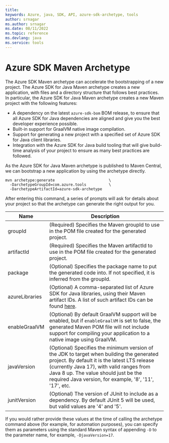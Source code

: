 ```yaml
---
title: 
keywords: Azure, java, SDK, API, azure-sdk-archetype, tools
author: srnagar
ms.author: srnagar
ms.date: 08/11/2022
ms.topic: reference
ms.devlang: java
ms.service: tools
---
```

# Azure SDK Maven Archetype

The Azure SDK Maven archetype can accelerate the bootstrapping of a new project. The Azure SDK for Java Maven archetype 
creates a new application, with files and a directory structure that follows best practices. In particular, the 
Azure SDK for Java Maven archetype creates a new Maven project with the following features:

* A dependency on the latest `azure-sdk-bom` BOM release, to ensure that all Azure SDK for Java dependencies are aligned and give you the best developer experience possible.
* Built-in support for GraalVM native image compilation.
* Support for generating a new project with a specified set of Azure SDK for Java client libraries.
* Integration with the Azure SDK for Java build tooling that will give build-time analysis of your project to ensure as many best practices are followed.

As the Azure SDK for Java Maven archetype is published to Maven Central, we can bootstrap a new application by using 
the archetype directly.

```shell
mvn archetype:generate                        \
  -DarchetypeGroupId=com.azure.tools          \
  -DarchetypeArtifactId=azure-sdk-archetype
```

After entering this command, a series of prompts will ask for details about your project so that the archetype can 
generate the right output for you.


| Name           | Description  |
|----------------|--------------|
| groupId        | (Required) Specifies the Maven groupId to use in the POM file created for the generated project.  |
| artifactId     | (Required) Specifies the Maven artifactId to use in the POM file created for the generated project.  |
| package        | (Optional) Specifies the package name to put the generated code into. If not specified, it is inferred from the groupId. |
| azureLibraries | (Optional) A comma-separated list of Azure SDK for Java libraries, using their Maven artifact IDs. A list of such artifact IDs can be found [here](https://azure.github.io/azure-sdk/releases/latest/java.html). |
| enableGraalVM  | (Optional) By default GraalVM support will be enabled, but if `enableGraalVM` is set to false, the generated Maven POM file will not include support for compiling your application to a native image using GraalVM. |
| javaVersion    | (Optional) Specifies the minimum version of the JDK to target when building the generated project. By default it is the latest LTS release (currently Java 17), with valid ranges from Java 8 up. The value should just be the required Java version, for example, '8', '11', '17', etc. |
| junitVersion   | (Optional) The version of JUnit to include as a dependency. By default JUnit 5 will be used, but valid values are '4' and '5'. |

If you would rather provide these values at the time of calling the archetype command above (for example, for 
automation purposes), you can specify them as parameters using the standard Maven syntax of appending `-D` to the 
parameter name, for example, `-DjavaVersion=17`.

